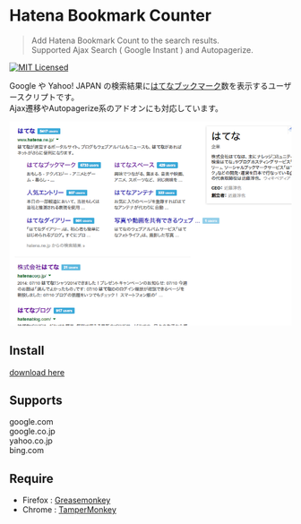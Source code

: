Hatena Bookmark Counter
=======================

> Add Hatena Bookmark Count to the search results.  
> Supported Ajax Search ( Google Instant ) and Autopagerize.

[![MIT Licensed](http://img.shields.io/badge/license-MIT-blue.svg?style=flat)](http://opensource.org/licenses/MIT)

Google や Yahoo! JAPAN の検索結果に[はてなブックマーク](http://b.hatena.ne.jp/)数を表示するユーザースクリプトです。  
Ajax遷移やAutopagerize系のアドオンにも対応しています。  


<p align="center">
	<img src="./screenshot.png" alt="はてなブックマークを表示した様子">
</p>


Install
-------
[download here](https://raw.githubusercontent.com/narirou/hatena-bookmark-counter/master/hatena-bookmark-counter.user.js)


Supports
--------
google.com  
google.co.jp  
yahoo.co.jp  
bing.com


Require
-------
 * Firefox : [Greasemonkey](https://addons.mozilla.org/firefox/addon/greasemonkey/)  
 * Chrome : [TamperMonkey](https://chrome.google.com/webstore/detail/tampermonkey/dhdgffkkebhmkfjojejmpbldmpobfkfo)

